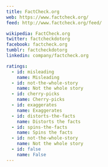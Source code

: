```yaml
---
title: FactCheck.org
web: https://www.factcheck.org/
feed: http://www.factcheck.org/feed/

wikipedia: FactCheck.org
twitter: factcheckdotorg
facebook: factcheck.org
tumblr: factcheckdotorg
linkedin: company/factcheck.org

ratings:
  - id: misleading
    name: Misleading
  - id: not-the-whole-story
    name: Not the whole story
  - id: cherry-picks
    name: Cherry-picks
  - id: exaggerates
    name: Exaggerates
  - id: distorts-the-facts
    name: Distorts the facts
  - id: spins-the-facts
    name: Spins the facts
  - id: not-the-whole-story
    name: Not the whole story
  - id: false
    name: False
---
```

